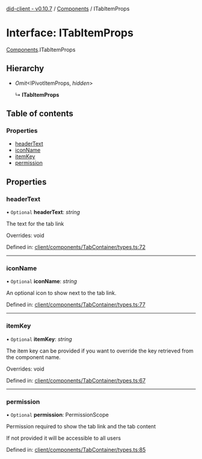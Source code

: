[did-client - v0.10.7](../README.md) / [Components](../modules/components.md) / ITabItemProps

# Interface: ITabItemProps

[Components](../modules/components.md).ITabItemProps

## Hierarchy

* *Omit*<IPivotItemProps, *hidden*\>

  ↳ **ITabItemProps**

## Table of contents

### Properties

- [headerText](components.itabitemprops.md#headertext)
- [iconName](components.itabitemprops.md#iconname)
- [itemKey](components.itabitemprops.md#itemkey)
- [permission](components.itabitemprops.md#permission)

## Properties

### headerText

• `Optional` **headerText**: *string*

The text for the tab link

Overrides: void

Defined in: [client/components/TabContainer/types.ts:72](https://github.com/Puzzlepart/did/blob/dev/client/components/TabContainer/types.ts#L72)

___

### iconName

• `Optional` **iconName**: *string*

An optional icon to show next to the tab link.

Defined in: [client/components/TabContainer/types.ts:77](https://github.com/Puzzlepart/did/blob/dev/client/components/TabContainer/types.ts#L77)

___

### itemKey

• `Optional` **itemKey**: *string*

The item key can be provided if you want to
override the key retrieved from the component
name.

Overrides: void

Defined in: [client/components/TabContainer/types.ts:67](https://github.com/Puzzlepart/did/blob/dev/client/components/TabContainer/types.ts#L67)

___

### permission

• `Optional` **permission**: PermissionScope

Permission required to show the tab link and the tab
content

If not provided it will be accessible to all users

Defined in: [client/components/TabContainer/types.ts:85](https://github.com/Puzzlepart/did/blob/dev/client/components/TabContainer/types.ts#L85)
